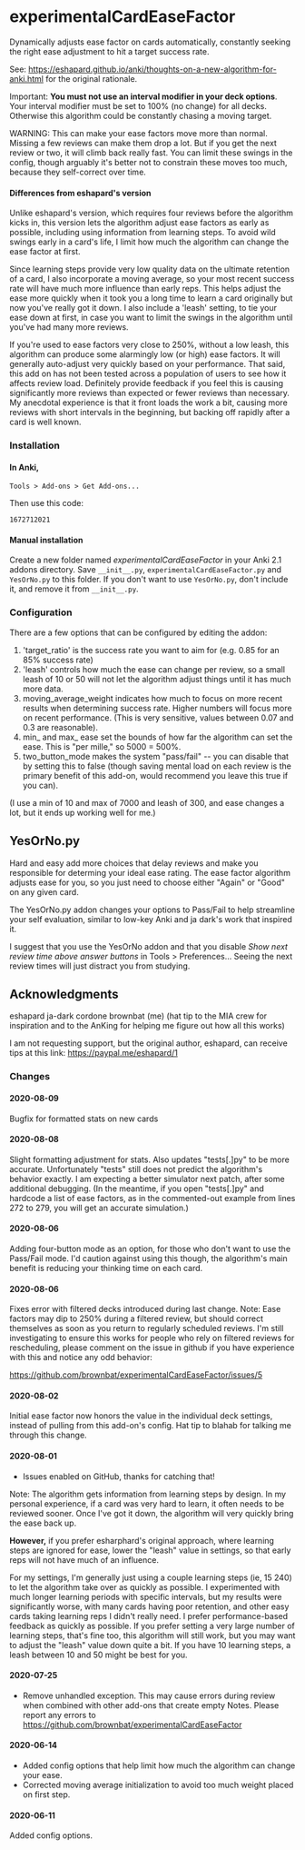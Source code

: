 # experimentalCardEaseFactor

Dynamically adjusts ease factor on cards automatically, constantly seeking the
right ease adjustment to hit a target success rate.

See: https://eshapard.github.io/anki/thoughts-on-a-new-algorithm-for-anki.html
for the original rationale.

Important: **You must not use an interval modifier in your deck options**.
Your interval modifier must be set to 100% (no change) for all decks. Otherwise
this algorithm could be constantly chasing a moving target.

WARNING: This can make your ease factors move more than normal. Missing a few
reviews can make them drop a lot. But if you get the next review or two, it
will climb back really fast. You can limit these swings in the config, though
arguably it's better not to constrain these moves too much, because they
self-correct over time.

#### Differences from eshapard's version

Unlike eshapard's version, which requires four reviews before the algorithm
kicks in, this version lets the algorithm adjust ease factors as early as
possible, including using information from learning steps. To avoid wild swings
early in a card's life, I limit how much the algorithm can change the ease
factor at first.

Since learning steps provide very low quality data on the ultimate retention of
a card, I also incorporate a moving average, so your most recent success rate
will have much more influence than early reps. This helps adjust the ease more
quickly when it took you a long time to learn a card originally but now you've
really got it down. I also include a 'leash' setting, to tie your ease down at
first, in case you want to limit the swings in the algorithm until you've had
many more reviews.

If you're used to ease factors very close to 250%, without a low leash, this
algorithm can produce some alarmingly low (or high) ease factors. It will
generally auto-adjust very quickly based on your performance. That said, this
add on has not been tested across a population of users to see how it affects
review load. Definitely provide feedback if you feel this is causing
significantly more reviews than expected or fewer reviews than necessary. My
anecdotal experience is that it front loads the work a bit, causing more
reviews with short intervals in the beginning, but backing off rapidly after a
card is well known.

### Installation

#### In Anki,

    Tools > Add-ons > Get Add-ons...

Then use this code:

    1672712021

#### Manual installation

Create a new folder named *experimentalCardEaseFactor* in your Anki 2.1 addons
directory. Save `__init__.py`, `experimentalCardEaseFactor.py` and `YesOrNo.py`
to this folder. If you don't want to use `YesOrNo.py`, don't include it, and
remove it from `__init__.py`.

### Configuration
There are a few options that can be configured by editing the addon:

1. 'target_ratio' is the success rate you want to aim for (e.g. 0.85 for an 85%
success rate)
2. 'leash' controls how much the ease can change per review, so a small leash
of 10 or 50 will not let the algorithm adjust things until it has much more
data.
3. moving_average_weight indicates how much to focus on more recent results
when determining success rate. Higher numbers will focus more on recent
performance. (This is very sensitive, values between 0.07 and 0.3 are
reasonable).
4. min_ and max_ ease set the bounds of how far the algorithm can set the
ease. This is "per mille," so 5000 = 500%.
5. two_button_mode makes the system "pass/fail" -- you can disable that by
setting this to false (though saving mental load on each review is the primary
benefit of this add-on, would recommend you leave this true if you can).

(I use a min of 10 and max of 7000 and leash of 300, and ease changes a lot,
but it ends up working well for me.)

## YesOrNo.py
Hard and easy add more choices that delay reviews and make you responsible for
determing your ideal ease rating. The ease factor algorithm adjusts ease for
you, so you just need to choose either "Again" or "Good" on any given card.

The YesOrNo.py addon changes your options to Pass/Fail to help streamline your
self evaluation, similar to low-key Anki and ja dark's work that inspired it.

I suggest that you use the YesOrNo addon and that you disable
*Show next review time above answer buttons* in Tools > Preferences...
Seeing the next review times will just distract you from studying.

## Acknowledgments
eshapard
ja-dark
cordone
brownbat (me)
(hat tip to the MIA crew for inspiration and to the AnKing for helping me
figure out how all this works)

I am not requesting support, but the original author, eshapard, can receive
tips at this link:
https://paypal.me/eshapard/1

### Changes

#### 2020-08-09

Bugfix for formatted stats on new cards

#### 2020-08-08

Slight formatting adjustment for stats. Also updates "tests[.]py" to be more
accurate. Unfortunately "tests" still does not predict the algorithm's behavior
exactly. I am expecting a better simulator next patch, after some additional
debugging. (In the meantime, if you open "tests[.]py" and hardcode a list of
ease factors, as in the commented-out example from lines 272 to 279, you will
get an accurate simulation.)

#### 2020-08-06

Adding four-button mode as an option, for those who don't want to use the
Pass/Fail mode. I'd caution against using this though, the algorithm's main
benefit is reducing your thinking time on each card.

#### 2020-08-06

Fixes error with filtered decks introduced during last change. Note: Ease
factors may dip to 250% during a filtered review, but should correct themselves
as soon as you return to regularly scheduled reviews. I'm still investigating
to ensure this works for people who rely on filtered reviews for rescheduling,
please comment on the issue in github if you have experience with this and
notice any odd behavior:

https://github.com/brownbat/experimentalCardEaseFactor/issues/5

#### 2020-08-02

Initial ease factor now honors the value in the individual deck settings,
instead of pulling from this add-on's config. Hat tip to blahab for talking
me through this change.

#### 2020-08-01

- Issues enabled on GitHub, thanks for catching that!

Note: The algorithm gets information from learning steps by design. In my
personal experience, if a card was very hard to learn, it often needs to be
reviewed sooner. Once I've got it down, the algorithm will very quickly bring
the ease back up.

**However,** if you prefer esharphard's original approach, where learning steps
are ignored for ease, lower the "leash" value in settings, so that early reps
will not have much of an influence.

For my settings, I'm generally just using a couple learning steps (ie, 15 240)
to let the algorithm take over as quickly as possible. I experimented with much
longer learning periods with specific intervals, but my results were
significantly worse, with many cards having poor retention, and other easy
cards taking learning reps I didn't really need. I prefer performance-based
feedback as quickly as possible. If you prefer setting a very large number of
learning steps, that's fine too, this algorithm will still work, but you may
want to adjust the "leash" value down quite a bit. If you have 10 learning
steps, a leash between 10 and 50 might be best for you.

#### 2020-07-25

- Remove unhandled exception. This may cause errors during review when combined
with other add-ons that create empty Notes. Please report any errors to
https://github.com/brownbat/experimentalCardEaseFactor

#### 2020-06-14

- Added config options that help limit how much the algorithm can change your
ease.
- Corrected moving average initialization to avoid too much weight placed on
first step.

#### 2020-06-11

Added config options.
